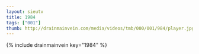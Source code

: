 ```yaml
--- 
layout: sieutv
title: 1984
tags: ["001"]
thumb: http://drainmainvein.com/media/videos/tmb/000/001/984/player.jpg
---
```

{% include drainmainvein key="1984" %} 
